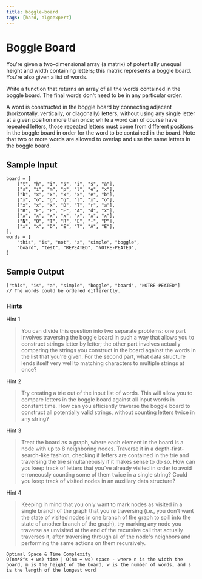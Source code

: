 ```yaml
---
title: boggle-board
tags: [hard, algoexpert]
---
```


# Boggle Board

You're given a two-dimensional array (a matrix) of potentially unequal height and width containing letters; this matrix represents a boggle board. You're also given a list of words.

Write a function that returns an array of all the words contained in the boggle board. The final words don't need to be in any particular order.

A word is constructed in the boggle board by connecting adjacent (horizontally, vertically, or diagonally) letters, without using any single letter at a given position more than once; while a word can of course have repeated letters, those repeated letters must come from different positions in the boggle board in order for the word to be contained in the board. Note that two or more words are allowed to overlap and use the same letters in the boggle board.

## Sample Input
```
board = [
    ["t", "h", "i", "s", "i", "s", "a"],
    ["s", "i", "m", "p", "l", "e", "x"],
    ["b", "x", "x", "x", "x", "e", "b"],
    ["x", "o", "g", "g", "l", "x", "o"],
    ["x", "x", "x", "D", "T", "r", "a"],
    ["R", "E", "P", "E", "A", "d", "x"],
    ["x", "x", "x", "x", "x", "x", "x"],
    ["N", "O", "T", "R", "E", "-", "P"],
    ["x", "x", "D", "E", "T", "A", "E"],
],
words = [
    "this", "is", "not", "a", "simple", "boggle",
    "board", "test", "REPEATED", "NOTRE-PEATED",
]
```

## Sample Output
```
["this", "is", "a", "simple", "boggle", "board", "NOTRE-PEATED"]
// The words could be ordered differently.
```

### Hints

Hint 1
> You can divide this question into two separate problems: one part involves traversing the boggle board in such a way that allows you to construct strings letter by letter; the other part involves actually comparing the strings you construct in the board against the words in the list that you're given. For the second part, what data structure lends itself very well to matching characters to multiple strings at once?

Hint 2
> Try creating a trie out of the input list of words. This will allow you to compare letters in the boggle board against all input words in constant time. How can you efficiently traverse the boggle board to construct all potentially valid strings, without counting letters twice in any string?

Hint 3
> Treat the board as a graph, where each element in the board is a node with up to 8 neighboring nodes. Traverse it in a depth-first-search-like fashion, checking if letters are contained in the trie and traversing the trie simultaneously if it makes sense to do so. How can you keep track of letters that you've already visited in order to avoid erroneously counting some of them twice in a single string? Could you keep track of visited nodes in an auxiliary data structure?

Hint 4
> Keeping in mind that you only want to mark nodes as visited in a single branch of the graph that you're traversing (i.e., you don't want the state of visited nodes in one branch of the graph to spill into the state of another branch of the graph), try marking any node you traverse as unvisited at the end of the recursive call that actually traverses it, after traversing through all of the node's neighbors and performing the same actions on them recursively.

```
Optimal Space & Time Complexity
O(nm*8^s + ws) time | O(nm + ws) space - where n is the width the board, m is the height of the board, w is the number of words, and s is the length of the longest word
```